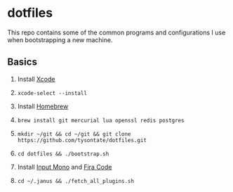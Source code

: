# dotfiles

This repo contains some of the common programs and configurations I use
when bootstrapping a new machine.

## Basics

1. Install [Xcode](https://itunes.apple.com/us/app/xcode/id497799835?mt=12)

2. `xcode-select --install`

3. Install [Homebrew](http://brew.sh)

4. `brew install git mercurial lua openssl redis postgres`

5. `mkdir ~/git && cd ~/git && git clone https://github.com/tysontate/dotfiles.git`

6. `cd dotfiles && ./bootstrap.sh`

7. Install [Input Mono](http://input.fontbureau.com) and [Fira Code](https://github.com/tonsky/FiraCode)

8. `cd ~/.janus && ./fetch_all_plugins.sh`
